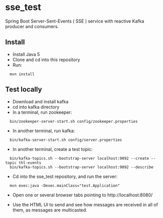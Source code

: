 # sse_test
Spring Boot Server-Sent-Events ( SSE ) service with reactive Kafka producer and consumers.

## Install

- Install Java 5
- Clone and cd into this repository
- Run:

```
  mvn install
```

## Test locally

- Download and install kafka
- cd into kafka directory
- In a terminal, run zookeeper:

```
  bin/zookeeper-server-start.sh config/zookeeper.properties
```

- In another terminal, run kafka:

```
  bin/kafka-server-start.sh config/server.properties
```

- In another terminal, create a test topic:

```
  bin/kafka-topics.sh --bootstrap-server localhost:9092 --create --topic thl-events
  bin/kafka-topics.sh --bootstrap-server localhost:9092 --describe
```

- Cd into the sse_test repository, and run the server:

```
  mvn exec:java -Dexec.mainClass="test.Application"
```

- Open one or several browser tabs pointing to http://localhost:8080/

- Use the HTML UI to send and see how messages are received in all of them,
as messages are multicasted.
